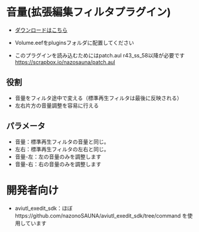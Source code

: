 # 音量(拡張編集フィルタプラグイン)
- [ダウンロードはこちら](../../releases/)
- Volume.eefをpluginsフォルダに配置してください

- このプラグインを読み込むためにはpatch.aul r43_ss_58以降が必要です https://scrapbox.io/nazosauna/patch.aul

## 役割
- 音量をフィルタ途中で変える（標準再生フィルタは最後に反映される）
- 左右片方の音量調整を容易に行える


## パラメータ
- 音量：標準再生フィルタの音量と同じ。
- 左右：標準再生フィルタの左右と同じ。
- 音量-左：左の音量のみを調整します
- 音量-右：右の音量のみを調整します


# 開発者向け
- aviutl_exedit_sdk：ほぼhttps://github.com/nazonoSAUNA/aviutl_exedit_sdk/tree/command を使用しています
